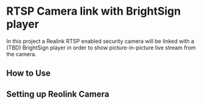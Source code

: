 # RTSP Camera link with BrightSign player

In this project a Realink RTSP enabled security camera will be linked with a (TBD) BrightSign player in order to show picture-in-picture live stream from the camera.

## How to Use

## Setting up Reolink Camera

